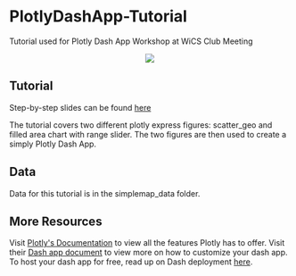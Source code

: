 # PlotlyDashApp-Tutorial
Tutorial used for Plotly Dash App Workshop at WiCS Club Meeting

<p align="center">
  <img src="https://github.com/katelyn98/PlotlyDashApp-Tutorial/blob/main/PlotlyTutorial.gif" /> 
</p>

## Tutorial 

Step-by-step slides can be found [here](https://tinyurl.com/stepbystepcode)

The tutorial covers two different plotly express figures: scatter_geo and filled area chart with range slider. The two figures are then used to create a simply Plotly Dash App. 

## Data
Data for this tutorial is in the simplemap_data folder.

## More Resources
Visit [Plotly's Documentation](https://plotly.com/python/plotly-express/) to view all the features Plotly has to offer. Visit their [Dash app document](https://dash.plotly.com) to view more on how to customize your dash app. To host your dash app for free, read up on Dash deployment [here](https://dash.plotly.com/deployment).
